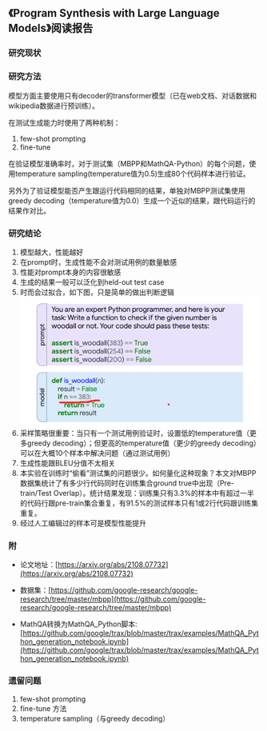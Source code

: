 ## 《Program Synthesis with Large Language Models》阅读报告

### 研究现状

### 研究方法

模型方面主要使用只有decoder的transformer模型（已在web文档、对话数据和wikipedia数据进行预训练）。

在测试生成能力时使用了两种机制：

1. few-shot prompting 
2. fine-tune

在验证模型准确率时，对于测试集（MBPP和MathQA-Python）的每个问题，使用temperature sampling(temperature值为0.5)生成80个代码样本进行验证。

另外为了验证模型能否产生跟运行代码相同的结果，单独对MBPP测试集使用greedy decoding（temperature值为0.0）生成一个近似的结果，跟代码运行的结果作对比。

### 研究结论

1. 模型越大，性能越好
2. 在prompt时，生成性能不会对测试用例的数量敏感
3. 性能对prompt本身的内容很敏感
4. 生成的结果一般可以泛化到held-out test case
5. 时而会过拟合，如下图，只是简单的做出判断逻辑
![../images/13/微信图片_20220406094507.png](../images/13/微信图片_20220406094507.png)
6. 采样策略很重要：当只有一个测试用例验证时，设置低的temperature值（更多greedy decoding）；但更高的temperature值（更少的greedy decoding）可以在大概10个样本中解决问题（通过测试用例）
7. 生成性能跟BLEU分值不太相关
8. 本实验在训练时“偷看”测试集的问题很少。如何量化这种现象？本文对MBPP数据集统计了有多少行代码同时在训练集合ground true中出现（Pre-train/Test Overlap）。统计结果发现：训练集只有3.3%的样本中有超过一半的代码行跟pre-train集合重复，有91.5%的测试样本只有1或2行代码跟训练集重复。
9. 经过人工编辑过的样本可是模型性能提升


### 附

* 论文地址：[https://arxiv.org/abs/2108.07732](https://arxiv.org/abs/2108.07732)
* 数据集：[https://github.com/google-research/google-research/tree/master/mbpp](https://github.com/google-research/google-research/tree/master/mbpp)

* MathQA转换为MathQA_Python脚本: [https://github.com/google/trax/blob/master/trax/examples/MathQA_Python_generation_notebook.ipynb](https://github.com/google/trax/blob/master/trax/examples/MathQA_Python_generation_notebook.ipynb)

### 遗留问题

1. few-shot prompting
2. fine-tune 方法
3. temperature sampling（与greedy decoding）

